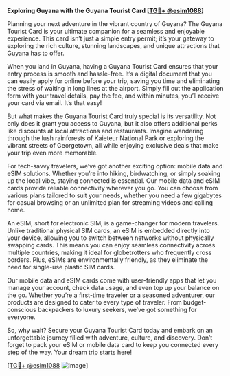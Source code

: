 **Exploring Guyana with the Guyana Tourist Card [[TG💪+ @esim1088](https://t.me/s/esim1088)]**

Planning your next adventure in the vibrant country of Guyana? The Guyana Tourist Card is your ultimate companion for a seamless and enjoyable experience. This card isn’t just a simple entry permit; it’s your gateway to exploring the rich culture, stunning landscapes, and unique attractions that Guyana has to offer.

When you land in Guyana, having a Guyana Tourist Card ensures that your entry process is smooth and hassle-free. It’s a digital document that you can easily apply for online before your trip, saving you time and eliminating the stress of waiting in long lines at the airport. Simply fill out the application form with your travel details, pay the fee, and within minutes, you’ll receive your card via email. It’s that easy!

But what makes the Guyana Tourist Card truly special is its versatility. Not only does it grant you access to Guyana, but it also offers additional perks like discounts at local attractions and restaurants. Imagine wandering through the lush rainforests of Kaieteur National Park or exploring the vibrant streets of Georgetown, all while enjoying exclusive deals that make your trip even more memorable.

For tech-savvy travelers, we’ve got another exciting option: mobile data and eSIM solutions. Whether you’re into hiking, birdwatching, or simply soaking up the local vibe, staying connected is essential. Our mobile data and eSIM cards provide reliable connectivity wherever you go. You can choose from various plans tailored to suit your needs, whether you need a few gigabytes for casual browsing or an unlimited plan for streaming videos and calling home.

An eSIM, short for electronic SIM, is a game-changer for modern travelers. Unlike traditional physical SIM cards, an eSIM is embedded directly into your device, allowing you to switch between networks without physically swapping cards. This means you can enjoy seamless connectivity across multiple countries, making it ideal for globetrotters who frequently cross borders. Plus, eSIMs are environmentally friendly, as they eliminate the need for single-use plastic SIM cards.

Our mobile data and eSIM cards come with user-friendly apps that let you manage your account, check data usage, and even top up your balance on the go. Whether you’re a first-time traveler or a seasoned adventurer, our products are designed to cater to every type of traveler. From budget-conscious backpackers to luxury seekers, we’ve got something for everyone.

So, why wait? Secure your Guyana Tourist Card today and embark on an unforgettable journey filled with adventure, culture, and discovery. Don’t forget to pack your eSIM or mobile data card to keep you connected every step of the way. Your dream trip starts here!

[[TG💪+ @esim1088](https://t.me/s/esim1088) ![Image](https://i.postimg.cc/Y0z9fWf4/image.png)]
